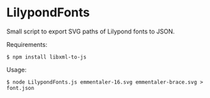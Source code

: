 LilypondFonts
=============

Small script to export SVG paths of Lilypond fonts to JSON.

Requirements:

```
$ npm install libxml-to-js
```

Usage:

```
$ node LilypondFonts.js emmentaler-16.svg emmentaler-brace.svg > font.json
```